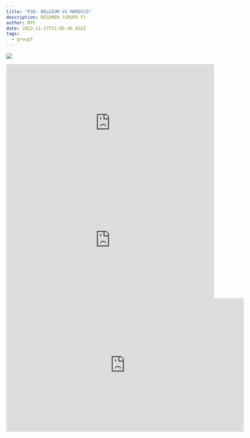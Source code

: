 ```yaml
---
title: "P26: BELGIUM VS MOROCCO"
description: RESUMEN (GRUPO F)
author: RPS
date: 2022-11-27T21:05:46.832Z
tags:
  - groupf
---
```

![](/static/img/22-11-27_10-08-48-538.jpg)

<iframe width="560" height="315" src="https://www.youtube-nocookie.com/embed/RfgpnKwg0lg" title="YouTube video player" frameborder="0" allow="accelerometer; autoplay; clipboard-write; encrypted-media; gyroscope; picture-in-picture" allowfullscreen></iframe>

<iframe width="560" height="315" src="https://www.youtube-nocookie.com/embed/vX6F9FAp6n4" title="YouTube video player" frameborder="0" allow="accelerometer; autoplay; clipboard-write; encrypted-media; gyroscope; picture-in-picture" allowfullscreen></iframe>

<iframe width="640" height="360" frameborder="0" src="https://mega.nz/embed/HVoGBaBA#pQ_4FZRsZ9U-D8b7Xk6VBVWKuliJGE1s1D2DNNeMId0" allowfullscreen ></iframe>
